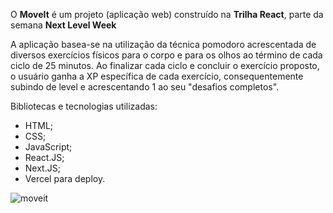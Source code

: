 O **MoveIt** é um projeto (aplicação web) construído na **Trilha React**, parte da semana **Next Level Week**

A aplicação basea-se na utilização da técnica pomodoro acrescentada de diversos exercícios físicos para o corpo e para os olhos ao término de cada ciclo de 25 minutos.
Ao finalizar cada ciclo e concluir o exercício proposto, o usuário ganha a XP específica de cada exercício, consequentemente subindo de level e acrescentando 1 ao seu "desafios completos".

Bibliotecas e tecnologias utilizadas:
- HTML;
- CSS;
- JavaScript;
- React.JS;
- Next.JS;
- Vercel para deploy.

![moveit](https://user-images.githubusercontent.com/62728109/109309999-c12b6580-7822-11eb-8848-548b8ce421f1.png)
